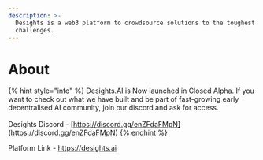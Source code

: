 ```yaml
---
description: >-
  Desights is a web3 platform to crowdsource solutions to the toughest AI & ML
  challenges.
---
```


# About

{% hint style="info" %}
Desights.AI is Now launched in Closed Alpha. If you want to check out what we have built and be part of fast-growing early decentralised AI community, join our discord and ask for access.\
\
Desights Discord - [https://discord.gg/enZFdaFMpN](https://discord.gg/enZFdaFMpN)
{% endhint %}

Platform Link - https://desights.ai

